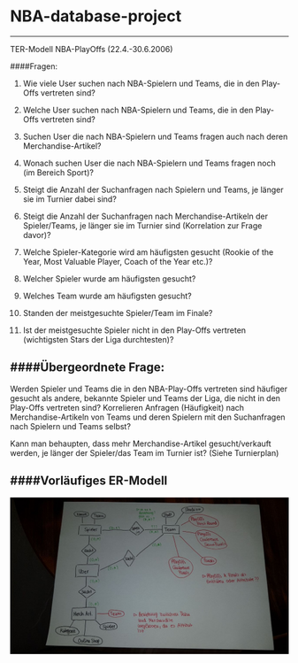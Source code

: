 # NBA-database-project
------

TER-Modell NBA-PlayOffs (22.4.-30.6.2006)


####Fragen:


1.	Wie viele User suchen nach NBA-Spielern und Teams, die in den Play-Offs vertreten sind?

2.	Welche User suchen nach NBA-Spielern und Teams, die in den Play-Offs vertreten sind?


3.	Suchen User die nach NBA-Spielern und Teams fragen auch nach deren Merchandise-Artikel?

4.	Wonach suchen User die nach NBA-Spielern und Teams fragen noch (im Bereich Sport)?

5.	Steigt die Anzahl der Suchanfragen nach Spielern und Teams, je länger sie im Turnier dabei sind?

6.	Steigt die Anzahl der Suchanfragen nach Merchandise-Artikeln der Spieler/Teams, je länger sie im Turnier sind (Korrelation zur Frage davor)?

7.	Welche Spieler-Kategorie wird am häufigsten gesucht (Rookie of the Year, Most Valuable Player, Coach of the Year etc.)?

8.	Welcher Spieler wurde am häufigsten gesucht?

9.	Welches Team wurde am häufigsten gesucht?

10.	Standen der meistgesuchte Spieler/Team im Finale?

11.	Ist der meistgesuchte Spieler nicht in den Play-Offs vertreten (wichtigsten Stars der Liga durchtesten)?


####Übergeordnete Frage:
------

Werden Spieler und Teams die in den NBA-Play-Offs vertreten sind häufiger gesucht als andere, bekannte Spieler und Teams der Liga, die nicht in den Play-Offs vertreten sind? Korrelieren Anfragen (Häufigkeit) nach Merchandise-Artikeln von Teams und deren Spielern mit den Suchanfragen nach Spielern und Teams selbst?

Kann man behaupten, dass mehr Merchandise-Artikel gesucht/verkauft werden, je länger der Spieler/das Team im Turnier ist? (Siehe Turnierplan)

####Vorläufiges ER-Modell
------
![alt text][model]

[model]: https://github.com/patheticitch/NBA-database-project/blob/master/ER_model.jpeg
